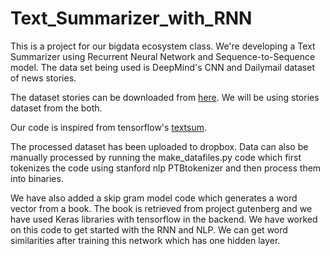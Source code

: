 ﻿# Text_Summarizer_with_RNN

This is a project for our bigdata ecosystem class. We're developing a Text Summarizer using Recurrent Neural Network and Sequence-to-Sequence model. The data set being used is DeepMind's CNN and Dailymail dataset of news stories.

The dataset stories can be downloaded from [here](https://cs.nyu.edu/~kcho/DMQA/). We will be using stories dataset from the both.

Our code is inspired from tensorflow's [textsum](https://github.com/tensorflow/models/tree/master/research/textsum).

The processed dataset has been uploaded to dropbox. Data can also be manually processed by running the make_datafiles.py code which first tokenizes the code using stanford nlp PTBtokenizer and then process them into binaries.

We have also added a skip gram model code which generates a word vector from a book. The book is retrieved from project gutenberg and we have used Keras libraries with tensorflow in the backend. We have worked on this code to get started with the RNN and NLP. We can get word similarities after training this network which has one hidden layer.
